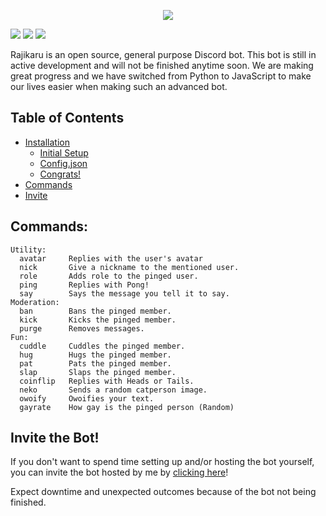 <p align='center'>
  <img src='https://user-images.githubusercontent.com/66682497/151678869-494ec38e-5626-4a55-8cfa-e483bfe4d455.png'/>
</p>

<a href="https://github.com/Radiicall/rajikaru-bot/blob/main/LICENSE"><img src="https://img.shields.io:/github/license/Radiicall/rajikaru-bot?color=informational"></img></a>
<a href="https://github.com/Radiicall/rajikaru-bot/issues"><img src="https://img.shields.io:/github/issues/Radiicall/rajikaru-bot?color=important"></img></a>
<a href="https://twitter.com/intent/tweet?text=Wow:&url=https%3A%2F%2Fgithub.com%2FRadiicall%2Frajikaru-bot"><img src="https://img.shields.io:/twitter/url?style=social&url=https%3A%2F%2Fgithub.com%2FRadiicall%2Frajikaru-bot"></img></a>

Rajikaru is an open source, general purpose Discord bot.
This bot is still in active development and will not be finished anytime soon.
We are making great progress and we have switched from Python to JavaScript to make our lives easier when making such an advanced bot.

## Table of Contents
- [Installation](.github/docs/INSTALL.md)
  - [Initial Setup](.github/docs/INSTALL.md#initial-setup)
  - [Config.json](.github/docs/INSTALL.md#gathering-the-required-fields)
  - [Congrats!](.github/docs/INSTALL.md#congrats)
- [Commands](#commands)
- [Invite](#invite-the-bot)

## Commands:
```
Utility:
  avatar     Replies with the user's avatar
  nick       Give a nickname to the mentioned user.
  role       Adds role to the pinged user.
  ping       Replies with Pong!
  say        Says the message you tell it to say.
Moderation:
  ban        Bans the pinged member.
  kick       Kicks the pinged member.
  purge      Removes messages.
Fun:
  cuddle     Cuddles the pinged member.
  hug        Hugs the pinged member.
  pat        Pats the pinged member.
  slap       Slaps the pinged member.
  coinflip   Replies with Heads or Tails.
  neko       Sends a random catperson image.
  owoify     Owoifies your text.
  gayrate    How gay is the pinged person (Random)
```

## Invite the Bot!
If you don't want to spend time setting up and/or hosting the bot yourself, you can invite the bot hosted by me by <a href="https://discord.com/api/oauth2/authorize?client_id=900694117355487283&permissions=1377073080902&scope=bot%20applications.commands">clicking here</a>!

Expect downtime and unexpected outcomes because of the bot not being finished.
